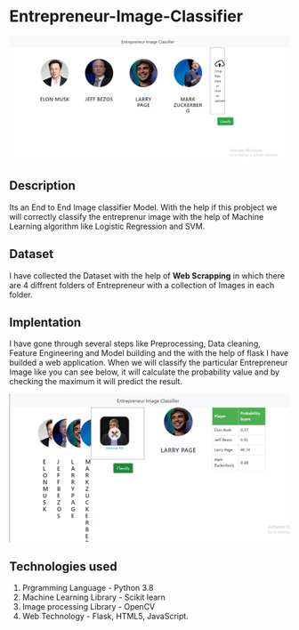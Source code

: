# Entrepreneur-Image-Classifier
![plot](./1.png)

## Description
Its an End to End Image classifier Model. With the help if this probject we will correctly classify the entreprenur image with the help of Machine Learning algorithm like Logistic Regression and SVM.

## Dataset
I have collected the Dataset with the help of **Web Scrapping** in which there are 4 diffrent folders of Entrepreneur with a collection of Images in each folder.


## Implentation
I have gone through several steps like Preprocessing, Data cleaning, Feature Engineering and Model building and the with the help of flask I have builded a web application.
When we will classify the particular Entrepreneur Image like you can see below, it will calculate the probability value and by checking the maximum it will predict the result.

![plot](./2.png)

## Technologies used

1. Prgramming Language - Python 3.8
2. Machine Learning Library - Scikit learn
3. Image processing Library - OpenCV
4. Web Technology - Flask, HTML5, JavaScript.



